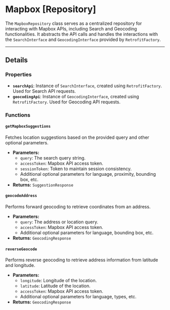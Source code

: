 # Mapbox [Repository]

The `MapboxRepository` class serves as a centralized repository for interacting with Mapbox APIs, including Search and Geocoding functionalities. It abstracts the API calls and handles the interactions with the `SearchInterface` and `GeocodingInterface` provided by `RetrofitFactory`.

---

## Details

### Properties

- **`searchApi`**: Instance of `SearchInterface`, created using `RetrofitFactory`. Used for Search API requests.
- **`geocodingApi`**: Instance of `GeocodingInterface`, created using `RetrofitFactory`. Used for Geocoding API requests.

### Functions

#### `getMapboxSuggestions`
Fetches location suggestions based on the provided query and other optional parameters.

- **Parameters:**
    - `query`: The search query string.
    - `accessToken`: Mapbox API access token.
    - `sessionToken`: Token to maintain session consistency.
    - Additional optional parameters for language, proximity, bounding box, etc.
- **Returns:** `SuggestionResponse`

#### `geocodeAddress`
Performs forward geocoding to retrieve coordinates from an address.

- **Parameters:**
    - `query`: The address or location query.
    - `accessToken`: Mapbox API access token.
    - Additional optional parameters for language, bounding box, etc.
- **Returns:** `GeocodingResponse`

#### `reverseGeocode`
Performs reverse geocoding to retrieve address information from latitude and longitude.

- **Parameters:**
    - `longitude`: Longitude of the location.
    - `latitude`: Latitude of the location.
    - `accessToken`: Mapbox API access token.
    - Additional optional parameters for language, types, etc.
- **Returns:** `GeocodingResponse`
